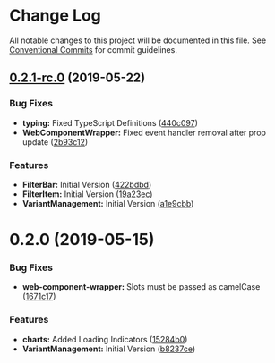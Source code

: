 # Change Log

All notable changes to this project will be documented in this file.
See [Conventional Commits](https://conventionalcommits.org) for commit guidelines.

## [0.2.1-rc.0](https://github.com/SAP/fiori-for-react/compare/v0.2.0...v0.2.1-rc.0) (2019-05-22)


### Bug Fixes

* **typing:** Fixed TypeScript Definitions ([440c097](https://github.com/SAP/fiori-for-react/commit/440c097))
* **WebComponentWrapper:** Fixed event handler removal after prop update ([2b93c12](https://github.com/SAP/fiori-for-react/commit/2b93c12))


### Features

* **FilterBar:** Initial Version ([422bdbd](https://github.com/SAP/fiori-for-react/commit/422bdbd))
* **FilterItem:** Initial Version ([19a23ec](https://github.com/SAP/fiori-for-react/commit/19a23ec))
* **VariantManagement:** Initial Version ([a1e9cbb](https://github.com/SAP/fiori-for-react/commit/a1e9cbb))




# 0.2.0 (2019-05-15)


### Bug Fixes

* **web-component-wrapper:** Slots must be passed as camelCase ([1671c17](https://github.com/SAP/fiori-for-react/commit/1671c17))


### Features

* **charts:** Added Loading Indicators ([15284b0](https://github.com/SAP/fiori-for-react/commit/15284b0))
* **VariantManagement:** Initial Version ([b8237ce](https://github.com/SAP/fiori-for-react/commit/b8237ce))

